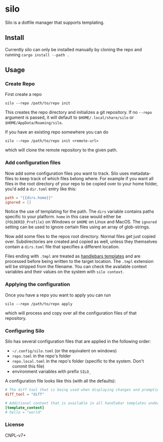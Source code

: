 # silo

Silo is a dotfile manager that supports templating.

## Install

Currently silo can only be installed manually by cloning the repo and running `cargo install --path .`

## Usage

### Create Repo

First create a repo

```nu
silo --repo /path/to/repo init
```
This creates the repo directory and initializes a git repository.
If no `--repo` argument is passed, it will default to `$HOME/.local/share/silo` or `$HOME/AppData/Roaming/silo`.

If you have an existing repo somewhere you can do
```nu
silo --repo /path/to/repo init <remote-url>
```
which will clone the remote repository to the given path.

### Add configuration files

Now add some configuration files you want to track.
Silo uses metadata-files to keep track of which files belong where.
For example if you want all files in the root directory of your repo to be copied over
to your home folder, you'd add a `dir.toml` entry like this:

```toml
path = "{{dirs.home}}"
ignored = []
```

Notice the use of templating for the path. The `dirs` variable contains paths specific to your platform.
`home` in this case would either be `{FOLDERID_Profile}` on Windows or `$HOME` on Linux and MacOS.
The `ignored` setting can be used to ignore certain files using an array of glob-strings.

Now add some files to the repos root directory.
Normal files get just copied over. Subdirectories are created and copied as well, unless they themselves
contain a `dirs.toml` file that specifies a different location. 

Files ending with `.tmpl` are treated as [handlebars templates](https://handlebarsjs.com/) and are processed
before being written to the target location. The `.tmpl` extension will be stripped from the filename.
You can check the available context variables and their values on the system with `silo context`.


### Applying the configuration

Once you have a repo you want to apply you can run 
```nu
silo --repo /path/to/repo apply
```
which will process and copy over all the configuration files of that repository.


### Configuring Silo

Silo has several configuration files that are applied in the following order:

- `~/.config/silo.toml`  (or the equivalent on windows)
- `repo.toml` in the repo's folder
- `repo.local.toml` in the repo's folder (specific to the system. Don't commit this file)
- environment variables with prefix `SILO_`

A configuration file looks like this (with all the defaults):

```toml
# The diff tool that is being used when displaying changes and prompting for confirmation
diff_tool = "diff"

# Additional context that is available in all handlebar templates under the `ctx` variable
[template_context]
# hello = "world"
```


### License

CNPL-v7+
